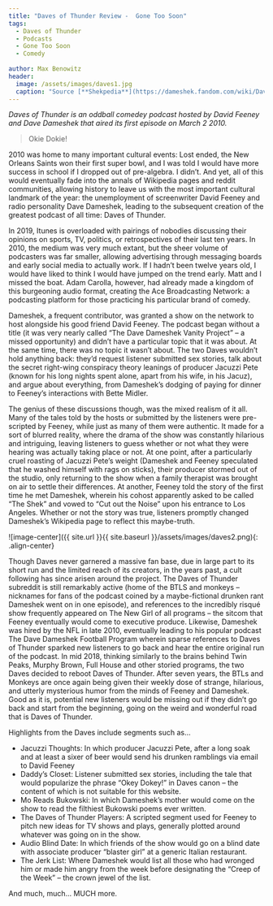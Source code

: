 ```yaml
---
title: "Daves of Thunder Review -  Gone Too Soon"
tags:
  - Daves of Thunder
  - Podcasts
  - Gone Too Soon
  - Comedy
  
author: Max Benowitz
header: 
  image: /assets/images/daves1.jpg
  caption: "Source [**Shekpedia**](https://dameshek.fandom.com/wiki/Daves_Of_Thunder)"
---
```

*Daves of Thunder is an oddball comedey podcast hosted by David Feeney and Dave Dameshek that aired its first episode on March 2 2010.*

> Okie Dokie!

2010 was home to many important cultural events: Lost ended, the New Orleans Saints won their first super bowl, and I was told I would have more success in school if I dropped out of pre-algebra. I didn’t. And yet, all of this would eventually fade into the annals of Wikipedia pages and reddit communities, allowing history to leave us with the most important cultural landmark of the year: the unemployment of screenwriter David Feeney and radio personality Dave Dameshek, leading to the subsequent creation of the greatest podcast of all time: Daves of Thunder.   

In 2019, Itunes is overloaded with pairings of nobodies discussing their opinions on sports, TV, politics, or retrospectives of their last ten years. In 2010, the medium was very much extant, but the sheer volume of podcasters was far smaller, allowing advertising through messaging boards and early social media to actually work. If I hadn’t been twelve years old, I would have liked to think I would have jumped on the trend early. Matt and I missed the boat. Adam Carolla, however, had already made a kingdom of this burgeoning audio format, creating the Ace Broadcasting Network: a podcasting platform for those practicing his particular brand of comedy. 

Dameshek, a frequent contributor, was granted a show on the network to host alongside his good friend David Feeney. The podcast began without a title (it was very nearly called “The Dave Dameshek Vanity Project” – a missed opportunity) and didn’t have a particular topic that it was about. At the same time, there was no topic it wasn’t about. The two Daves wouldn’t hold anything back: they’d request listener submitted sex stories, talk about the secret right-wing conspiracy theory leanings of producer Jacuzzi Pete (known for his long nights spent alone, apart from his wife, in his Jacuz), and argue about everything, from Dameshek’s dodging of paying for dinner to Feeney’s interactions with Bette Midler. 

The genius of these discussions though, was the mixed realism of it all. Many of the tales told by the hosts or submitted by the listeners were pre-scripted by Feeney, while just as many of them were authentic. It made for a sort of blurred reality, where the drama of the show was constantly hilarious and intriguing, leaving listeners to guess whether or not what they were hearing was actually taking place or not. At one point, after a particularly cruel roasting of Jacuzzi Pete’s weight (Dameshek and Feeney speculated that he washed himself with rags on sticks), their producer stormed out of the studio, only returning to the show when a family therapist was brought on air to settle their differences. At another, Feeney told the story of the first time he met Dameshek, wherein his cohost apparently asked to be called “The Shek” and vowed to “Cut out the Noise” upon his entrance to Los Angeles. Whether or not the story was true, listeners promptly changed Dameshek’s Wikipedia page to reflect this maybe-truth. 

![image-center]({{ site.url }}{{ site.baseurl }}/assets/images/daves2.png){: .align-center}

Though Daves never garnered a massive fan base, due in large part to its short run and the limited reach of its creators, in the years past, a cult following has since arisen around the project. The Daves of Thunder subreddit is still remarkably active (home of the BTLS and monkeys – nicknames for fans of the podcast coined by a maybe-fictional drunken rant Dameshek went on in one episode), and references to the incredibly risqué show frequently appeared on The New Girl of all programs – the sitcom that Feeney eventually would come to executive produce. Likewise, Dameshek was hired by the NFL in late 2010, eventually leading to his popular podcast The Dave Dameshek Football Program wherein sparse references to Daves of Thunder sparked new listeners to go back and hear the entire original run of the podcast. 
In mid 2018, thinking similarly to the brains behind Twin Peaks, Murphy Brown, Full House and other storied programs, the two Daves decided to reboot Daves of Thunder. After seven years, the BTLs and Monkeys are once again being given their weekly dose of strange, hilarious, and utterly mysterious humor from the minds of Feeney and Dameshek. Good as it is, potential new listeners would be missing out if they didn’t go back and start from the beginning, going on the weird and wonderful road that is Daves of Thunder. 

Highlights from the Daves include segments such as…

-	Jacuzzi Thoughts: In which producer Jacuzzi Pete, after a long soak and at least a sixer of beer would send his drunken ramblings via email to David Feeney
-	Daddy’s Closet: Listener submitted sex stories, including the tale that would popularize the phrase “Okey Dokey!” in Daves canon – the content of which is not suitable for this website. 
-	Mo Reads Bukowski: In which Dameshek’s mother would come on the show to read the filthiest Bukowski poems ever written. 
-	The Daves of Thunder Players: A scripted segment used for Feeney to pitch new ideas for TV shows and plays, generally plotted around whatever was going on in the show.
-	Audio Blind Date: In which friends of the show would go on a blind date with associate producer “blaster girl” at a generic Italian restaurant.
-	The Jerk List: Where Dameshek would list all those who had wronged him or made him angry from the week before designating the “Creep of the Week” – the crown jewel of the list. 

And much, much… MUCH more. 
